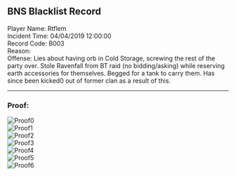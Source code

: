 ## BNS Blacklist Record
Player Name: Rtflem    
Incident Time: 04/04/2019 12:00:00    
Record Code: B003     
Reason:  
Offense: Lies about having orb in Cold Storage, screwing the rest of the party over.  Stole Ravenfall from BT raid (no bidding/asking) while reserving earth accessories for themselves.  Begged for a tank to carry them.  Has since been kicked0 out of former clan as a result of this.  

----
### Proof:
![Proof0](https://cdn.discordapp.com/attachments/468590852076208138/563496305440194562/unknown.png "Proof0")  
![Proof1](https://cdn.discordapp.com/attachments/468590852076208138/563493890494038016/unknown.png "Proof1")  
![Proof2](https://cdn.discordapp.com/attachments/563433990422396948/563434299811037204/Sora1.PNG "Proof2")  
![Proof3](https://cdn.discordapp.com/attachments/563433990422396948/563434312653864981/Sora3.PNG "Proof3")  
![Proof4](https://cdn.discordapp.com/attachments/563433990422396948/563434320354869268/Sora4.PNG "Proof4")  
![Proof5](https://cdn.discordapp.com/attachments/491754764204376084/560581896757706756/sorakura1.jpg "Proof5")  
![Proof6](https://cdn.discordapp.com/attachments/491754764204376084/560581928495874070/sorakura3.jpg "Proof6")  
  

